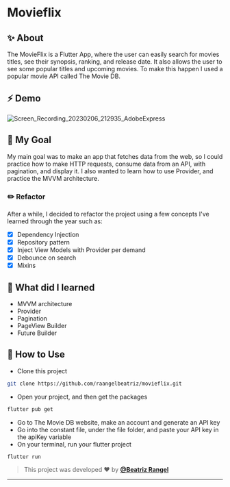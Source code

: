 # Movieflix

## ✨ About
The MovieFlix is a Flutter App, where the user can easily search for movies titles, see their synopsis, ranking, and release date. It also allows the user to see some popular titles and upcoming movies.
To make this happen I used a popular movie API called The Movie DB.

## ⚡ Demo
![Screen_Recording_20230206_212935_AdobeExpress](https://user-images.githubusercontent.com/50742224/217119512-df387aae-6053-448a-ac73-67b2edc3f685.gif)


## 🎯 My Goal
My main goal was to make an app that fetches data from the web, so I could practice how to make HTTP requests, consume data from an API, with pagination, and display it. I also wanted to learn how to use Provider, and practice the MVVM architecture.

### ✏️ Refactor
After a while, I decided to refactor the project using a few concepts I've learned through the year such as:
- [X] Dependency Injection
- [X] Repository pattern
- [X] Inject View Models with Provider per demand
- [X] Debounce on search
- [X] Mixins

## 📖 What did I learned
- MVVM architecture
- Provider
- Pagination
- PageView Builder
- Future Builder


## 🚀 How to Use

- Clone this project
```sh
git clone https://github.com/raangelbeatriz/movieflix.git
```
- Open your project, and then get the packages
```sh
flutter pub get
```
- Go to The Movie DB website, make an account and generate an API key
- Go into the constant file, under the file folder, and paste your API key in the apiKey variable
- On your terminal, run your flutter project
```sh
flutter run
```
   
   >This project was developed ❤️ by **[@Beatriz Rangel](https://www.linkedin.com/in/beatrizorangel/)**
   ---



